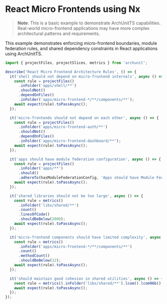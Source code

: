 # React Micro Frontends using Nx

> **Note**: This is a basic example to demonstrate ArchUnitTS capabilities. Real-world micro-frontend applications may have more complex architectural patterns and requirements.

This example demonstrates enforcing micro-frontend boundaries, module federation rules, and shared dependency constraints in React applications using ArchUnitTS.

```typescript
import { projectFiles, projectSlices, metrics } from 'archunit';

describe('React Micro Frontend Architecture Rules', () => {
  it('shell should not depend on micro-frontend internals', async () => {
    const rule = projectFiles()
      .inFolder('apps/shell/**')
      .shouldNot()
      .dependOnFiles()
      .inFolder('apps/micro-frontend-*/**/components/**');
    await expect(rule).toPassAsync();
  });

  it('micro-frontends should not depend on each other', async () => {
    const rule = projectFiles()
      .inFolder('apps/micro-frontend-auth/**')
      .shouldNot()
      .dependOnFiles()
      .inFolder('apps/micro-frontend-dashboard/**');
    await expect(rule).toPassAsync();
  });

  it('apps should have module federation configuration', async () => {
    const rule = projectFiles()
      .inFolder('apps/**')
      .should()
      .adhereTo(hasModuleFederationConfig, 'Apps should have Module Federation config');
    await expect(rule).toPassAsync();
  });

  it('shared libraries should not be too large', async () => {
    const rule = metrics()
      .inFolder('libs/shared/**')
      .count()
      .linesOfCode()
      .shouldBeBelow(2000);
    await expect(rule).toPassAsync();
  });

  it('micro-frontend components should have limited complexity', async () => {
    const rule = metrics()
      .inFolder('apps/micro-frontend-*/**/components/**')
      .count()
      .methodCount()
      .shouldBeBelow(12);
    await expect(rule).toPassAsync();
  });

  it('should maintain good cohesion in shared utilities', async () => {
    const rule = metrics().inFolder('libs/shared/**').lcom().lcom96b().shouldBeBelow(0.7);
    await expect(rule).toPassAsync();
  });
});
```
